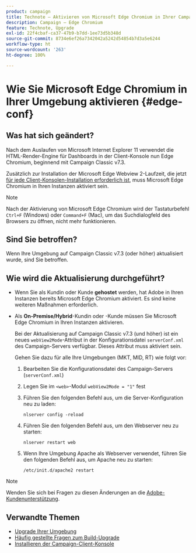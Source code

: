 ```yaml
---
product: campaign
title: Technote – Aktivieren von Microsoft Edge Chromium in Ihrer Campaign-Umgebung
description: Campaign – Edge Chromium
feature: Technote, Upgrade
exl-id: 22f4cbaf-ca37-47b9-b7dd-1ee73d5b348d
source-git-commit: 8734e6ef26a7342042a5242d54854b7d3a5e6244
workflow-type: ht
source-wordcount: '263'
ht-degree: 100%

---
```


# Wie Sie Microsoft Edge Chromium in Ihrer Umgebung aktivieren {#edge-conf}

## Was hat sich geändert?

Nach dem Auslaufen von Microsoft Internet Explorer 11 verwendet die HTML-Render-Engine für Dashboards in der Client-Konsole nun Edge Chromium, beginnend mit Campaign Classic v7.3.

Zusätzlich zur Installation der Microsoft Edge Webview 2-Laufzeit, die jetzt [für jede Client-Konsolen-Installation erforderlich ist](../../installation/using/installing-the-client-console.md#webview), muss Microsoft Edge Chromium in Ihren Instanzen aktiviert sein.

>[!NOTE]
>
>Nach der Aktivierung von Microsoft Edge Chromium wird der Tastaturbefehl `Ctrl+F` (Windows) oder `Command+F` (Mac), um das Suchdialogfeld des Browsers zu öffnen, nicht mehr funktionieren.

## Sind Sie betroffen?

Wenn Ihre Umgebung auf Campaign Classic v7.3 (oder höher) aktualisiert wurde, sind Sie betroffen.

## Wie wird die Aktualisierung durchgeführt?

* Wenn Sie als Kundin oder Kunde **gehostet** werden, hat Adobe in Ihren Instanzen bereits Microsoft Edge Chromium aktiviert. Es sind keine weiteren Maßnahmen erforderlich.

* Als **On-Premise/Hybrid**-Kundin oder -Kunde müssen Sie Microsoft Edge Chromium in Ihren Instanzen aktivieren.

  Bei der Aktualisierung auf Campaign Classic v7.3 (und höher) ist ein neues `webView2Mode`-Attribut in der Konfigurationsdatei `serverConf.xml` des Campaign-Servers verfügbar. Dieses Attribut muss aktiviert sein.

  Gehen Sie dazu für alle Ihre Umgebungen (MKT, MID, RT) wie folgt vor:

   1. Bearbeiten Sie die Konfigurationsdatei des Campaign-Servers (`serverConf.xml`)
   1. Legen Sie im `<web>`-Modul `webView2Mode = "1"` fest
   1. Führen Sie den folgenden Befehl aus, um die Server-Konfiguration neu zu laden:

      ```
      nlserver config -reload
      ```

   1. Führen Sie den folgenden Befehl aus, um den Webserver neu zu starten:

      ```
      nlserver restart web
      ```

   1. Wenn Ihre Umgebung Apache als Webserver verwendet, führen Sie den folgenden Befehl aus, um Apache neu zu starten:

      ```
      /etc/init.d/apache2 restart
      ```


>[!NOTE]
>
>Wenden Sie sich bei Fragen zu diesen Änderungen an die [Adobe-Kundenunterstützung](https://helpx.adobe.com/de/enterprise/admin-guide.html/enterprise/using/support-for-experience-cloud.ug.html).
>

## Verwandte Themen

* [Upgrade Ihrer Umgebung](../../production/using/build-upgrade.md)
* [Häufig gestellte Fragen zum Build-Upgrade](../../platform/using/faq-build-upgrade.md)
* [Installieren der Campaign-Client-Konsole](../../installation/using/installing-the-client-console.md)
